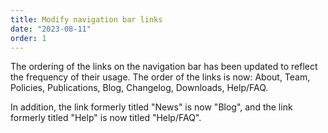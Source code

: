 ```yaml
---
title: Modify navigation bar links
date: "2023-08-11"
order: 1
---
```


The ordering of the links on the navigation bar has been updated to reflect the frequency of their usage. The order of the links is now: About, Team, Policies, Publications, Blog, Changelog, Downloads, Help/FAQ.

In addition, the link formerly titled "News" is now "Blog", and the link formerly titled "Help" is now titled "Help/FAQ".

<!-- end_excerpt -->


